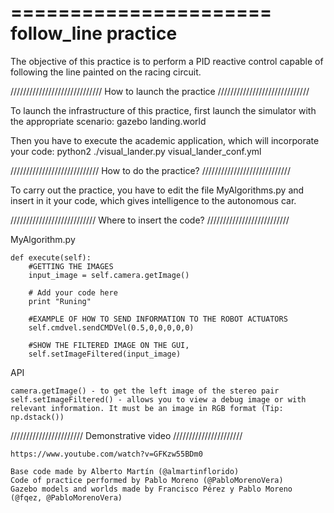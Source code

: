 ======================
follow_line practice
======================

The objective of this practice is to perform a PID reactive control capable of following the line painted on the racing circuit.

/////////////////////////////
How to launch the practice
/////////////////////////////

To launch the infrastructure of this practice, first launch the simulator with the appropriate scenario: gazebo landing.world

Then you have to execute the academic application, which will incorporate your code: python2 ./visual_lander.py visual_lander_conf.yml

////////////////////////////
How to do the practice?
////////////////////////////

To carry out the practice, you have to edit the file MyAlgorithms.py and insert in it your code, which gives intelligence to the autonomous car.

///////////////////////////
Where to insert the code?
//////////////////////////

  MyAlgorithm.py

    def execute(self):
        #GETTING THE IMAGES
        input_image = self.camera.getImage()

        # Add your code here
        print "Runing"

        #EXAMPLE OF HOW TO SEND INFORMATION TO THE ROBOT ACTUATORS
        self.cmdvel.sendCMDVel(0.5,0,0,0,0,0)

        #SHOW THE FILTERED IMAGE ON THE GUI,
        self.setImageFiltered(input_image)

   API

    camera.getImage() - to get the left image of the stereo pair
    self.setImageFiltered() - allows you to view a debug image or with relevant information. It must be an image in RGB format (Tip: np.dstack())

///////////////////////
Demonstrative video
//////////////////////

	https://www.youtube.com/watch?v=GFKzw55BDm0

    Base code made by Alberto Martín (@almartinflorido)
    Code of practice performed by Pablo Moreno (@PabloMorenoVera)
    Gazebo models and worlds made by Francisco Pérez y Pablo Moreno (@fqez, @PabloMorenoVera)
